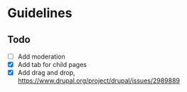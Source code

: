 # Guidelines

## Todo

- [ ] Add moderation
- [x] Add tab for child pages
- [x] Add drag and drop, https://www.drupal.org/project/drupal/issues/2989889
